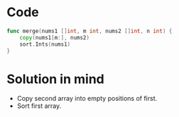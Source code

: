 Code
====

```go
func merge(nums1 []int, m int, nums2 []int, n int) {
	copy(nums1[m:], nums2)
	sort.Ints(nums1)
}
```

Solution in mind
================

-	Copy second array into empty positions of first.
-	Sort first array.
